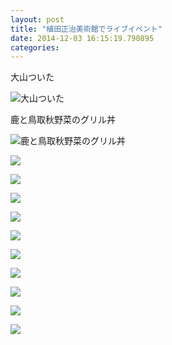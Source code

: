 ```yaml
---
layout: post
title: "植田正治美術館でライブイベント"
date: 2014-12-03 16:15:19.790895
categories: 
---
```


大山ついた

![大山ついた](/assets/images/201409/10593369_581842288609866_1357860110_n.jpg)

鹿と鳥取秋野菜のグリル丼

![鹿と鳥取秋野菜のグリル丼](/assets/images/201409/10632018_328956590598991_1591178381_n.jpg)

![](/assets/images/201409/10683923_1573990836163019_526645053_n.jpg)

![](/assets/images/201409/10541883_351602271666293_685175053_n.jpg)

![](/assets/images/201409/10707020_187761334757767_1156685641_n.jpg)

![](/assets/images/201409/10299825_591847944274917_730751101_n.jpg)

![](/assets/images/201409/10691766_1490625407862206_104489399_n.jpg)

![](/assets/images/201409/10706920_834311856603627_942994402_n.jpg)

![](/assets/images/201409/1962923_453727084770230_840507106_n.jpg)

![](/assets/images/201409/10387802_593721634087574_1020745255_n.jpg)

![](/assets/images/201409/1173159_277439652452004_1164192474_n.jpg)

![](/assets/images/201409/10616660_767202350014129_1754379209_n.jpg)


